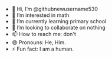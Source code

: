 - 👋 Hi, I’m @githubnewusername530
- 👀 I’m interested in math
- 🌱 I’m currently learning primary school
- 💞️ I’m looking to collaborate on nothing
- 📫 How to reach me: don't 
- 😄 Pronouns: He, Him.
- ⚡ Fun fact: I am a human.

<!---
githubnewusername530/githubnewusername530 is a ✨ special ✨ repository because its `README.md` (this file) appears on your GitHub profile.
You can click the Preview link to take a look at your changes.
--->

